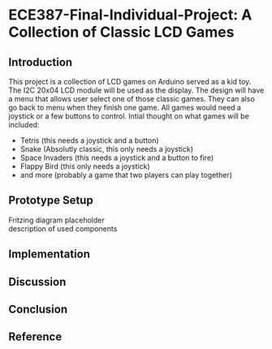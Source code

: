 # ECE387-Final-Individual-Project: A Collection of Classic LCD Games
## Introduction
This project is a collection of LCD games on Arduino served as a kid toy. The I2C 20x04 LCD module will be used as the display. The design will have a menu that allows user select one of those classic games. They can also go back to menu when they finish one game. All games would need a joystick or a few buttons to control.
Intial thought on what games will be included:
* Tetris (this needs a joystick and a button)
* Snake (Absolutly classic, this only needs a joystick)
* Space Invaders (this needs a joystick and a button to fire)
* Flappy Bird (this only needs a joystick)
* and more (probably a game that two players can play together)
## Prototype Setup
Fritzing diagram placeholder<br/>
description of used components 
## Implementation
## Discussion
## Conclusion
## Reference
